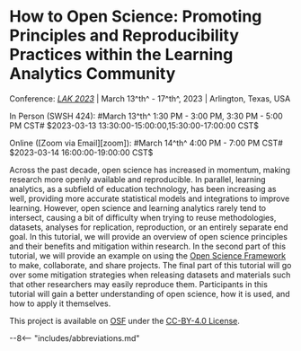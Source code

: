 # How to Open Science: Promoting Principles and Reproducibility Practices within the Learning Analytics Community

Conference: [*LAK 2023*][lak] | March 13^th^ - 17^th^, 2023 | Arlington, Texas, USA

<p class="time_format" markdown>
In Person (SWSH 424): #March 13^th^ 1:30 PM - 3:00 PM, 3:30 PM - 5:00 PM CST# $2023-03-13 13:30:00-15:00:00,15:30:00-17:00:00 CST$
</p>
<p class="time_format" markdown>
Online ([Zoom via Email][zoom]): #March 14^th^ 4:00 PM - 7:00 PM CST# $2023-03-14 16:00:00-19:00:00 CST$
</p>

Across the past decade, open science has increased in momentum, making research more openly available and reproducible. In parallel, learning analytics, as a subfield of education technology, has been increasing as well, providing more accurate statistical models and integrations to improve learning. However, open science and learning analytics rarely tend to intersect, causing a bit of difficulty when trying to reuse methodologies, datasets, analyses for replication, reproduction, or an entirely separate end goal. In this tutorial, we will provide an overview of open science principles and their benefits and mitigation within research. In the second part of this tutorial, we will provide an example on using the [Open Science Framework][osf] to make, collaborate, and share projects. The final part of this tutorial will go over some mitigation strategies when releasing datasets and materials such that other researchers may easily reproduce them. Participants in this tutorial will gain a better understanding of open science, how it is used, and how to apply it themselves.

This project is available on [OSF][project] under the [CC-BY-4.0 License][cc4].

[osf]: https://osf.io/
[project]: https://doi.org/10.17605/osf.io/kyxba
[cc4]: https://creativecommons.org/licenses/by/4.0/

[lak]: https://www.solaresearch.org/events/lak/lak23/
[zoom]: https://wpi.zoom.us/j/97820604792

--8<-- "includes/abbreviations.md"
